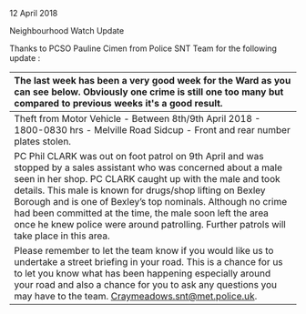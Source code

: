 12 April 2018

Neighbourhood Watch Update

Thanks to PCSO Pauline Cimen from Police SNT Team for the following update :

| The last week has been a very good week for the Ward as you can see below. Obviously one crime is still one too many but compared to previous weeks it's a good result.                                                                                                                                                                                                                                                                                             |
| :------------------------------------------------------------------------------------------------------------------------------------------------------------------------------------------------------------------------------------------------------------------------------------------------------------------------------------------------------------------------------------------------------------------------------------------------------------------ |
| Theft from Motor Vehicle - Between 8th/9th April 2018 - 1800-0830 hrs - Melville Road Sidcup - Front and rear number plates stolen.                                                                                                                                                                                                                                                                                                                                 |
| PC Phil CLARK was out on foot patrol on 9th April and was stopped by a sales assistant who was concerned about a male seen in her shop. PC CLARK caught up with the male and took details. This male is known for drugs/shop lifting on Bexley Borough and is one of Bexley’s top nominals. Although no crime had been committed at the time, the male soon left the area once he knew police were around patrolling. Further patrols will take place in this area. |
| Please remember to let the team know if you would like us to undertake a street briefing in your road. This is a chance for us to let you know what has been happening especially around your road and also a chance for you to ask any questions you may have to the team. Craymeadows.snt@met.police.uk.                                                                                                                                                          |
